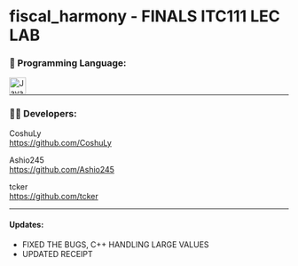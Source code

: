 # fiscal_harmony - FINALS ITC111 LEC LAB

### 📍 Programming Language:


 <img align="left" alt="Java" width="30px" style="padding-right:10px;" src="https://cdn.jsdelivr.net/gh/devicons/devicon/icons/cplusplus/cplusplus-plain.svg"/><br>

 ---


<h3 align="left"> 👨‍💻 Developers:</h3>

CoshuLy<br>
https://github.com/CoshuLy

Ashio245<br>
https://github.com/Ashio245

tcker<br>
https://github.com/tcker

---

<h4 align="left"> Updates:</h3>

- FIXED THE BUGS, C++ HANDLING LARGE VALUES <br>
- UPDATED RECEIPT
